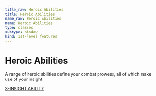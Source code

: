 ```yaml
---
title_raw: Heroic Abilities
title: Heroic Abilities
name_raw: Heroic Abilities
name: Heroic Abilities
type: classes
subtype: shadow
kind: 1st-level features
---
```


# Heroic Abilities

A range of heroic abilities define your combat prowess, all of which make use of your insight.

[3-INSIGHT ABILITY](./3-Insight%20Ability.md)
